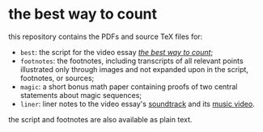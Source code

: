 # the best way to count

this repository contains the PDFs and source TeX files for:
* `best`: the script for the video essay [*the best way to count*](https://youtu.be/rDDaEVcwIJM);
* `footnotes`: the footnotes, including transcripts of all relevant points illustrated only through images and not expanded upon in the script, footnotes, or sources;
* `magic`: a short bonus math paper containing proofs of two central statements about magic sequences;
* `liner`: liner notes to the video essay's [soundtrack](https://lucilla.bandcamp.com/album/the-best-way-to-count-ost) and its [music video](https://youtu.be/MI4xSjRBa_o).

the script and footnotes are also available as plain text.
